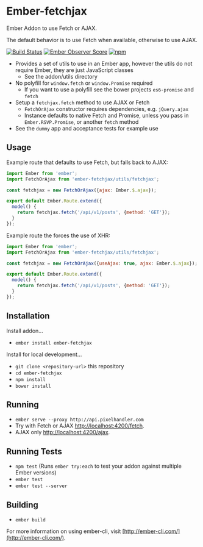 # Ember-fetchjax

Ember Addon to use Fetch or AJAX.

The default behavior is to use Fetch when available, otherwise to use AJAX.

[![Build Status](https://travis-ci.org/pixelhandler/ember-fetchjax.svg?branch=master)](https://travis-ci.org/pixelhandler/ember-fetchjax)
[![Ember Observer Score](http://emberobserver.com/badges/ember-fetchjax.svg)](http://emberobserver.com/addons/ember-fetchjax)
[![npm](https://img.shields.io/npm/v/ember-fetchjax.svg)](https://www.npmjs.com/package/ember-fetchjax)

- Provides a set of utils to use in an Ember app, however the utils do
  not require Ember, they are just JavaScript classes
  - See the addon/utils directory
- No polyfill for `window.fetch` or `window.Promise` required
  - If you want to use a polyfill see the bower projects `es6-promise`
    and `fetch`
- Setup a `fetchjax.fetch` method to use AJAX or Fetch
  - `FetchOrAjax` constructor requires dependencies, e.g. `jQuery.ajax`
  - Instance defaults to native Fetch and Promise, unless you pass in
    `Ember.RSVP.Promise`, or another `fetch` method
- See the `dummy` app and acceptance tests for example use


## Usage

Example route that defaults to use Fetch, but falls back to AJAX:

```js
import Ember from 'ember';
import FetchOrAjax from 'ember-fetchjax/utils/fetchjax';

const fetchjax = new FetchOrAjax({ajax: Ember.$.ajax});

export default Ember.Route.extend({
  model() {
    return fetchjax.fetch('/api/v1/posts', {method: 'GET'});
  }
});

```

Example route the forces the use of XHR:

```js
import Ember from 'ember';
import FetchOrAjax from 'ember-fetchjax/utils/fetchjax';

const fetchjax = new FetchOrAjax({useAjax: true, ajax: Ember.$.ajax});

export default Ember.Route.extend({
  model() {
    return fetchjax.fetch('/api/v1/posts', {method: 'GET'});
  }
});

```


## Installation

Install addon…

* `ember install ember-fetchjax`

Install for local development…

* `git clone <repository-url>` this repository
* `cd ember-fetchjax`
* `npm install`
* `bower install`

## Running

* `ember serve --proxy http://api.pixelhandler.com`
* Try with Fetch or AJAX [http://localhost:4200/fetch](http://localhost:4200/fetch).
* AJAX only [http://localhost:4200/ajax](http://localhost:4200/ajax).

## Running Tests

* `npm test` (Runs `ember try:each` to test your addon against multiple Ember versions)
* `ember test`
* `ember test --server`

## Building

* `ember build`

For more information on using ember-cli, visit [http://ember-cli.com/](http://ember-cli.com/).
